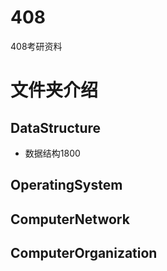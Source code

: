 # 408
408考研资料



# 文件夹介绍

## DataStructure

* 数据结构1800

## OperatingSystem

## ComputerNetwork
## ComputerOrganization

   

